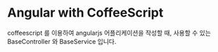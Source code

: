Angular with CoffeeScript
=========================

coffeescript 를 이용하여 angularjs 어플리케이션을 작성할 때, 
사용할 수 있는 BaseController 와 BaseService 입니다.